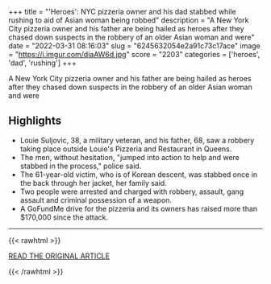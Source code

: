 +++
title = "'Heroes': NYC pizzeria owner and his dad stabbed while rushing to aid of Asian woman being robbed"
description = "A New York City pizzeria owner and his father are being hailed as heroes after they chased down suspects in the robbery of an older Asian woman and were"
date = "2022-03-31 08:16:03"
slug = "6245632054e2a91c73c17ace"
image = "https://i.imgur.com/diaAW6d.jpg"
score = "2203"
categories = ['heroes', 'dad', 'rushing']
+++

A New York City pizzeria owner and his father are being hailed as heroes after they chased down suspects in the robbery of an older Asian woman and were

## Highlights

- Louie Suljovic, 38, a military veteran, and his father, 68, saw a robbery taking place outside Louie's Pizzeria and Restaurant in Queens.
- The men, without hesitation, "jumped into action to help and were stabbed in the process," police said.
- The 61-year-old victim, who is of Korean descent, was stabbed once in the back through her jacket, her family said.
- Two people were arrested and charged with robbery, assault, gang assault and criminal possession of a weapon.
- A GoFundMe drive for the pizzeria and its owners has raised more than $170,000 since the attack.

---

{{< rawhtml >}}
  <p class="article-category">
    <a target="_blank" href="https://www.nbcnews.com/news/asian-america/heroes-nyc-pizzeria-owner-dad-stabbed-rushing-aid-asian-woman-robbed-rcna22264">READ THE ORIGINAL ARTICLE</a>
  </p>
{{< /rawhtml >}}
